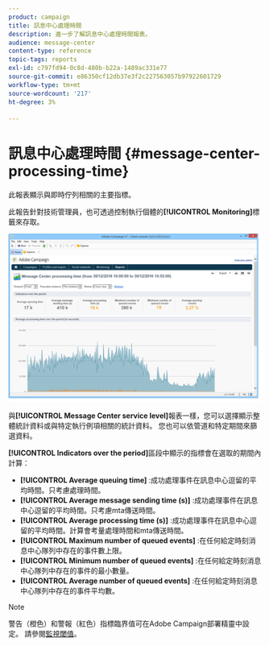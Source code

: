 ```yaml
---
product: campaign
title: 訊息中心處理時間
description: 進一步了解訊息中心處理時間報表。
audience: message-center
content-type: reference
topic-tags: reports
exl-id: c797fd94-0c8d-480b-b22a-1489ac331e77
source-git-commit: e86350cf12db37e3f2c227563057b97922601729
workflow-type: tm+mt
source-wordcount: '217'
ht-degree: 3%

---
```


# 訊息中心處理時間 {#message-center-processing-time}

此報表顯示與即時佇列相關的主要指標。

此報告針對技術管理員，也可透過控制執行個體的&#x200B;**[!UICONTROL Monitoring]**&#x200B;標籤來存取。

![](assets/mc_reports_2.png)

與&#x200B;**[!UICONTROL Message Center service level]**&#x200B;報表一樣，您可以選擇顯示整體統計資料或與特定執行例項相關的統計資料。 您也可以依管道和特定期間來篩選資料。

**[!UICONTROL Indicators over the period]**&#x200B;區段中顯示的指標會在選取的期間內計算：

* **[!UICONTROL Average queuing time]** :成功處理事件在訊息中心逗留的平均時間。只考慮處理時間。
* **[!UICONTROL Average message sending time (s)]** :成功處理事件在訊息中心逗留的平均時間。只考慮mta傳送時間。
* **[!UICONTROL Average processing time (s)]** :成功處理事件在訊息中心逗留的平均時間。計算會考量處理時間和mta傳送時間。
* **[!UICONTROL Maximum number of queued events]** :在任何給定時刻消息中心隊列中存在的事件數上限。
* **[!UICONTROL Minimum number of queued events]** :在任何給定時刻消息中心隊列中存在的事件的最小數量。
* **[!UICONTROL Average number of queued events]** :在任何給定時刻消息中心隊列中存在的事件平均數。

>[!NOTE]
>
>警告（橙色）和警報（紅色）指標臨界值可在Adobe Campaign部署精靈中設定。 請參閱[監視閾值](../../message-center/using/additional-configurations.md#monitoring-thresholds)。
